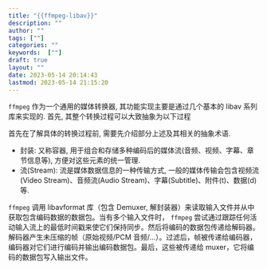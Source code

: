 ```yaml
---
title: "{{ffmpeg-libav}}"
description: ""
author: ""
tags: [""]
categories: ""
keywords:  [""]
draft: true
layout: ""
date: 2023-05-14 20:14:43
lastmod: 2023-05-14 21:15:20
---
```




`ffmpeg` 作为一个通用的媒体转换器, 其功能实现主要是通过几个基本的 libav 系列库来实现的. 首先, 其整个转换过程可以大致抽象为以下过程


首先在了解具体的转换过程前, 需要先介绍部分上述及其相关的抽象术语.

- 封装: 又称容器, 用于组合和存储多种编码后的媒体流(音频、视频、字幕、章节信息等), 方便对这些元素的统一管理.
- 流(Stream): 流是媒体数据信息的一种传输方式, 一般的媒体传输会包含视频流(Video Stream)、音频流(Audio Stream)、字幕(Subtitle)、附件(t)、数据(d)等.


`ffmpeg` 调用 libavformat 库（包含 Demuxer, 解封装器）来读取输入文件并从中获取包含编码数据的数据包。当有多个输入文件时， `ffmpeg` 尝试通过跟踪任何活动输入流上的最低时间戳来使它们保持同步。然后将编码的数据包传递给解码器。解码器产生未压缩的帧（原始视频/PCM 音频/...）。过滤后，帧被传递给编码器，编码器对它们进行编码并输出编码数据包。最后，这些被传递给 muxer，它将编码的数据包写入输出文件。
